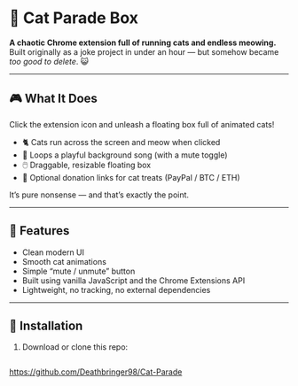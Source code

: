 # 🐾 Cat Parade Box

**A chaotic Chrome extension full of running cats and endless meowing.**  
Built originally as a joke project in under an hour — but somehow became *too good to delete*. 😺  

---

## 🎮 What It Does
Click the extension icon and unleash a floating box full of animated cats!  
- 🐈 Cats run across the screen and meow when clicked  
- 🎵 Loops a playful background song (with a mute toggle)  
- 🖱️ Draggable, resizable floating box  
- 💖 Optional donation links for cat treats (PayPal / BTC / ETH)  

It’s pure nonsense — and that’s exactly the point.

---

## 🧱 Features
- Clean modern UI  
- Smooth cat animations  
- Simple “mute / unmute” button  
- Built using vanilla JavaScript and the Chrome Extensions API  
- Lightweight, no tracking, no external dependencies  

---

## 🧩 Installation
1. Download or clone this repo:
   ```bash
 https://github.com/Deathbringer98/Cat-Parade
